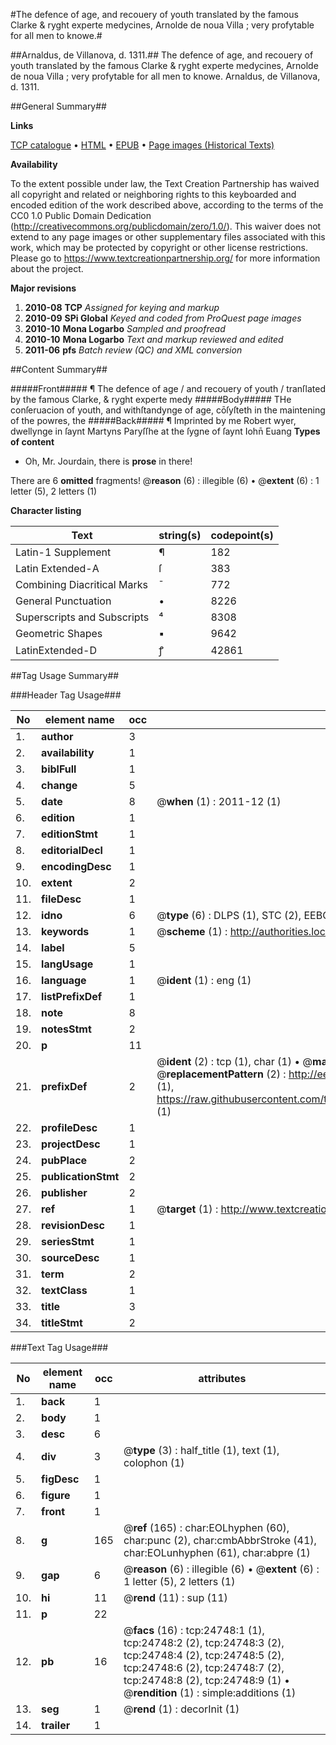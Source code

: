 #The defence of age, and recouery of youth translated by the famous Clarke & ryght experte medycines, Arnolde de noua Villa ; very profytable for all men to knowe.#

##Arnaldus, de Villanova, d. 1311.##
The defence of age, and recouery of youth translated by the famous Clarke & ryght experte medycines, Arnolde de noua Villa ; very profytable for all men to knowe.
Arnaldus, de Villanova, d. 1311.

##General Summary##

**Links**

[TCP catalogue](http://www.ota.ox.ac.uk/tcp/)  • 
[HTML](http://tei.it.ox.ac.uk/tcp/Texts-HTML/free/A21/A21468.html)  • 
[EPUB](http://tei.it.ox.ac.uk/tcp/Texts-EPUB/free/A21/A21468.epub) • 
[Page images (Historical Texts)](https://historicaltexts.jisc.ac.uk/eebo-21533212e)

**Availability**

To the extent possible under law, the Text Creation Partnership has waived all copyright and related or neighboring rights to this keyboarded and encoded edition of the work described above, according to the terms of the CC0 1.0 Public Domain Dedication (http://creativecommons.org/publicdomain/zero/1.0/). This waiver does not extend to any page images or other supplementary files associated with this work, which may be protected by copyright or other license restrictions. Please go to https://www.textcreationpartnership.org/ for more information about the project.

**Major revisions**

1. __2010-08__ __TCP__ *Assigned for keying and markup*
1. __2010-09__ __SPi Global__ *Keyed and coded from ProQuest page images*
1. __2010-10__ __Mona Logarbo__ *Sampled and proofread*
1. __2010-10__ __Mona Logarbo__ *Text and markup reviewed and edited*
1. __2011-06__ __pfs__ *Batch review (QC) and XML conversion*

##Content Summary##

#####Front#####
¶ The defence of age / and recouery of youth / tranſlated by the famous Clarke, & ryght experte medy
#####Body#####
THe conſeruacion of youth, and withſtandynge of age, cōſyſteth in the maintening of the powres, the
#####Back#####
¶ Imprinted by me Robert wyer, dwellynge in ſaynt Martyns Paryſſhe at the ſygne of ſaynt Iohn̄ Euang
**Types of content**

  * Oh, Mr. Jourdain, there is **prose** in there!

There are 6 **omitted** fragments! 
 @__reason__ (6) : illegible (6)  •  @__extent__ (6) : 1 letter (5), 2 letters (1)

**Character listing**


|Text|string(s)|codepoint(s)|
|---|---|---|
|Latin-1 Supplement|¶|182|
|Latin Extended-A|ſ|383|
|Combining             Diacritical Marks|̄|772|
|General Punctuation|•|8226|
|Superscripts             and Subscripts|⁴|8308|
|Geometric Shapes|▪|9642|
|LatinExtended-D|ꝭ|42861|

##Tag Usage Summary##

###Header Tag Usage###

|No|element name|occ|attributes|
|---|---|---|---|
|1.|__author__|3||
|2.|__availability__|1||
|3.|__biblFull__|1||
|4.|__change__|5||
|5.|__date__|8| @__when__ (1) : 2011-12 (1)|
|6.|__edition__|1||
|7.|__editionStmt__|1||
|8.|__editorialDecl__|1||
|9.|__encodingDesc__|1||
|10.|__extent__|2||
|11.|__fileDesc__|1||
|12.|__idno__|6| @__type__ (6) : DLPS (1), STC (2), EEBO-CITATION (1), OCLC (1), VID (1)|
|13.|__keywords__|1| @__scheme__ (1) : http://authorities.loc.gov/ (1)|
|14.|__label__|5||
|15.|__langUsage__|1||
|16.|__language__|1| @__ident__ (1) : eng (1)|
|17.|__listPrefixDef__|1||
|18.|__note__|8||
|19.|__notesStmt__|2||
|20.|__p__|11||
|21.|__prefixDef__|2| @__ident__ (2) : tcp (1), char (1)  •  @__matchPattern__ (2) : ([0-9\-]+):([0-9IVX]+) (1), (.+) (1)  •  @__replacementPattern__ (2) : http://eebo.chadwyck.com/downloadtiff?vid=$1&page=$2 (1), https://raw.githubusercontent.com/textcreationpartnership/Texts/master/tcpchars.xml#$1 (1)|
|22.|__profileDesc__|1||
|23.|__projectDesc__|1||
|24.|__pubPlace__|2||
|25.|__publicationStmt__|2||
|26.|__publisher__|2||
|27.|__ref__|1| @__target__ (1) : http://www.textcreationpartnership.org/docs/. (1)|
|28.|__revisionDesc__|1||
|29.|__seriesStmt__|1||
|30.|__sourceDesc__|1||
|31.|__term__|2||
|32.|__textClass__|1||
|33.|__title__|3||
|34.|__titleStmt__|2||


###Text Tag Usage###

|No|element name|occ|attributes|
|---|---|---|---|
|1.|__back__|1||
|2.|__body__|1||
|3.|__desc__|6||
|4.|__div__|3| @__type__ (3) : half_title (1), text (1), colophon (1)|
|5.|__figDesc__|1||
|6.|__figure__|1||
|7.|__front__|1||
|8.|__g__|165| @__ref__ (165) : char:EOLhyphen (60), char:punc (2), char:cmbAbbrStroke (41), char:EOLunhyphen (61), char:abpre (1)|
|9.|__gap__|6| @__reason__ (6) : illegible (6)  •  @__extent__ (6) : 1 letter (5), 2 letters (1)|
|10.|__hi__|11| @__rend__ (11) : sup (11)|
|11.|__p__|22||
|12.|__pb__|16| @__facs__ (16) : tcp:24748:1 (1), tcp:24748:2 (2), tcp:24748:3 (2), tcp:24748:4 (2), tcp:24748:5 (2), tcp:24748:6 (2), tcp:24748:7 (2), tcp:24748:8 (2), tcp:24748:9 (1)  •  @__rendition__ (1) : simple:additions (1)|
|13.|__seg__|1| @__rend__ (1) : decorInit (1)|
|14.|__trailer__|1||
